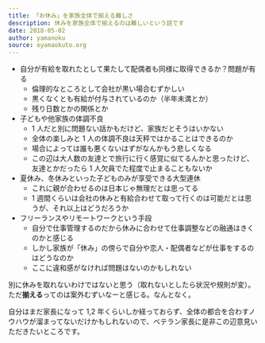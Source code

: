 ```yaml
---
title: 「お休み」を家族全体で揃える難しさ
description: 休みを家族全体で揃えるのは難しいという話です
date: 2018-05-02
author: yamanoku
source: oyamaokuto.org
---
```


- 自分が有給を取れたとして果たして配偶者も同様に取得できるか？問題が有る
  - 倫理的なところとして会社が黒い場合むずかしい
  - 黒くなくとも有給が付与されているのか（半年未満とか）
  - 残り日数とかの関係とか
- 子どもや他家族の体調不良
  - 1 人だと別に問題ない話かもだけど、家族だとそうはいかない
  - 全体の楽しみと 1 人の体調不良は天秤ではかることはできるのか
  - 場合によっては誰も悪くないはずがなんかもう悲しくなる
  - この辺は大人数の友達とで旅行に行く感覚に似てるんかと思ったけど、友達とかだったら 1 人欠員でた程度で止まることもないか
- 夏休み、冬休みといった子どものみが享受できる大型連休
  - これに親が合わせるのは日本じゃ無理だとは思ってる
  - 1 週間くらいは会社の休みと有給合わせて取って行くのは可能だとは思うが、それ以上はどうだろうか
- フリーランスやリモートワークという手段
  - 自分で仕事管理するのだから休みに合わせて仕事調整などの融通はきくのかと感じる
  - しかし家族が「休み」の傍らで自分や恋人・配偶者などが仕事をするのはどうなのか
  - ここに違和感がなければ問題はないのかもしれない

別に休みを取れないわけではないと思う（取れないとしたら状況や規則が変）。ただ**揃える**ってのは案外むずいなーと感じる。なんとなく。

自分はまだ家長になって 1,2 年くらいしか経っておらず、全体の都合を合わすノウハウが溜まってないだけかもしれないので、ベテラン家長に是非この辺意見いただきたいところです。
